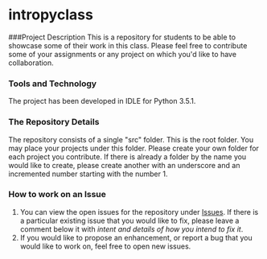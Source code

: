 # intropyclass

###Project Description
This is a repository for students to be able to showcase some of their work in this class.  Please feel free to contribute some of your assignments or any project on which you'd like to have collaboration.

### Tools and Technology
The project has been developed in IDLE for Python 3.5.1.

### The Repository Details
The repository consists of a single "src" folder.  This is the root folder.  You may place your projects under this folder.  Please create your own folder for each project you contribute.  If there is already a folder by the name you would like to create, please create another with an underscore and an incremented number starting with the number 1.

### How to work on an Issue
1. You can view the open issues for the repository under [Issues](https://github.com/patriciaslee/intropyclass/issues). If there is a particular existing issue that you would like to fix, please leave a comment below it with *intent and details of how you intend to fix it*. 
2. If you would like to propose an enhancement, or report a bug that you would like to work on, feel free to open new issues.  
